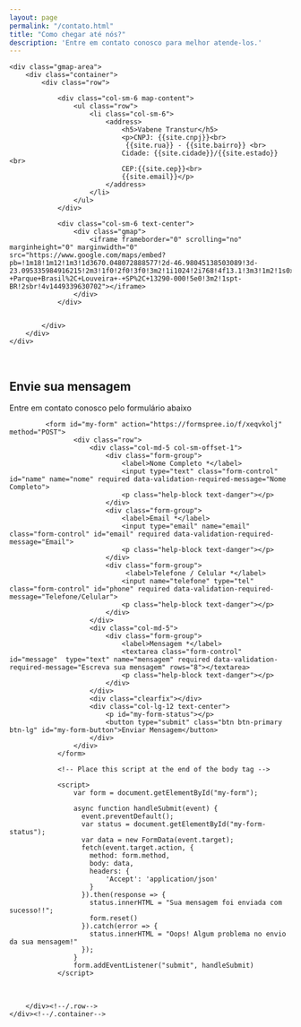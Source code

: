 ```yaml
---
layout: page
permalink: "/contato.html"
title: "Como chegar até nós?"
description: 'Entre em contato conosco para melhor atende-los.'
---
```

<section id="contact-info">

    <div class="gmap-area">
        <div class="container">
            <div class="row">

                <div class="col-sm-6 map-content">
                    <ul class="row">
                        <li class="col-sm-6">
                            <address>
                                <h5>Vabene Transtur</h5>
                                <p>CNPJ: {{site.cnpj}}<br>
                                 {{site.rua}} - {{site.bairro}} <br>
                                Cidade: {{site.cidade}}/{{site.estado}} <br>
                                CEP:{{site.cep}}<br>
                                {{site.email}}</p>
                            </address>
                        </li>                            
                    </ul>
                </div>

                <div class="col-sm-6 text-center">
                    <div class="gmap">
                        <iframe frameborder="0" scrolling="no" marginheight="0" marginwidth="0" src="https://www.google.com/maps/embed?pb=!1m18!1m12!1m3!1d3670.048072888577!2d-46.98045138503089!3d-23.095335984916215!2m3!1f0!2f0!3f0!3m2!1i1024!2i768!4f13.1!3m3!1m2!1s0x94cf2e01a976cdc7%3A0xfd63a76d21890a23!2sR.+S%C3%A3o+Paulo%2C+21+-+Parque+Brasil%2C+Louveira+-+SP%2C+13290-000!5e0!3m2!1spt-BR!2sbr!4v1449339630702"></iframe>
                    </div>
                </div>


            </div>
        </div>
    </div>
</section>  <!--/gmap_area -->
<br>
<section id="contact-page">
    <div class="container">
        <div class="center">        
            <h2>Envie sua mensagem</h2>
            <p class="lead">Entre em contato conosco pelo formulário abaixo</p>
        </div>
        <div class="row contact-wrap">
            <div class="status alert alert-success" style="display: none"></div>


             <form id="my-form" action="https://formspree.io/f/xeqvkolj" method="POST">
                    <div class="row">
                        <div class="col-md-5 col-sm-offset-1">
                            <div class="form-group">
                                <label>Nome Completo *</label>
                                <input type="text" class="form-control" id="name" name="nome" required data-validation-required-message="Nome Completo">
                                <p class="help-block text-danger"></p>
                            </div>
                            <div class="form-group">
                                <label>Email *</label>
                                <input type="email" name="email" class="form-control" id="email" required data-validation-required-message="Email">
                                <p class="help-block text-danger"></p>
                            </div>
                            <div class="form-group">
                                 <label>Telefone / Celular *</label>
                                <input name="telefone" type="tel" class="form-control" id="phone" required data-validation-required-message="Telefone/Celular">
                                <p class="help-block text-danger"></p>
                            </div>
                        </div>
                        <div class="col-md-5">
                            <div class="form-group">
                                <label>Mensagem *</label>
                                <textarea class="form-control" id="message"  type="text" name="mensagem" required data-validation-required-message="Escreva sua mensagem" rows="8"></textarea>
                                <p class="help-block text-danger"></p>
                            </div>
                        </div>
                        <div class="clearfix"></div>
                        <div class="col-lg-12 text-center">
                            <p id="my-form-status"></p>
                            <button type="submit" class="btn btn-primary btn-lg" id="my-form-button">Enviar Mensagem</button>
                        </div>
                    </div>
                </form>

                <!-- Place this script at the end of the body tag -->

                <script>
                    var form = document.getElementById("my-form");

                    async function handleSubmit(event) {
                      event.preventDefault();
                      var status = document.getElementById("my-form-status");
                      var data = new FormData(event.target);
                      fetch(event.target.action, {
                        method: form.method,
                        body: data,
                        headers: {
                            'Accept': 'application/json'
                        }
                      }).then(response => {
                        status.innerHTML = "Sua mensagem foi enviada com sucesso!!";
                        form.reset()
                      }).catch(error => {
                        status.innerHTML = "Oops! Algum problema no envio da sua mensagem!"
                      });
                    }
                    form.addEventListener("submit", handleSubmit)
                </script>


<br />

        </div><!--/.row-->
    </div><!--/.container-->
</section><!--/#contact-page-->
